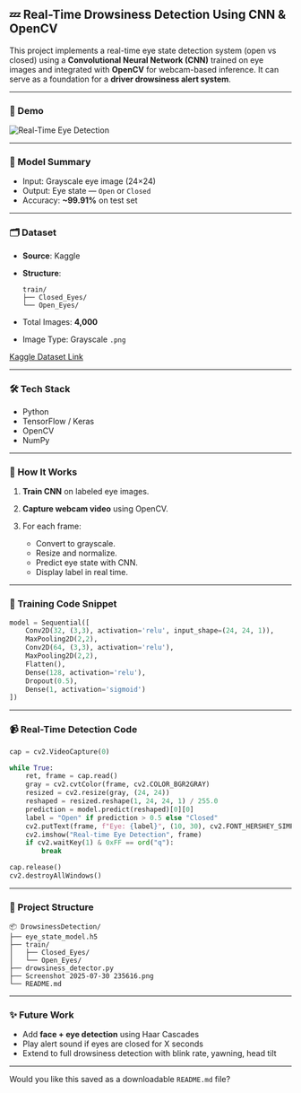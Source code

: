 

## 💤 Real-Time Drowsiness Detection Using CNN & OpenCV

This project implements a real-time eye state detection system (open vs closed) using a **Convolutional Neural Network (CNN)** trained on eye images and integrated with **OpenCV** for webcam-based inference. It can serve as a foundation for a **driver drowsiness alert system**.

---

### 📸 Demo

![Real-Time Eye Detection](./Screenshot%202025-07-30%20235616.png)

---

### 🧠 Model Summary

* Input: Grayscale eye image (24×24)
* Output: Eye state — `Open` or `Closed`
* Accuracy: **\~99.91%** on test set

---

### 🗂️ Dataset

* **Source**: Kaggle
* **Structure**:

  ```
  train/
  ├── Closed_Eyes/
  └── Open_Eyes/
  ```
* Total Images: **4,000**
* Image Type: Grayscale `.png`

[Kaggle Dataset Link](https://www.kaggle.com/datasets/prasadvpatil/mrl-dataset)

---

### 🛠️ Tech Stack

* Python
* TensorFlow / Keras
* OpenCV
* NumPy

---

### 🚀 How It Works

1. **Train CNN** on labeled eye images.
2. **Capture webcam video** using OpenCV.
3. For each frame:

   * Convert to grayscale.
   * Resize and normalize.
   * Predict eye state with CNN.
   * Display label in real time.

---

### 🧪 Training Code Snippet

```python
model = Sequential([
    Conv2D(32, (3,3), activation='relu', input_shape=(24, 24, 1)),
    MaxPooling2D(2,2),
    Conv2D(64, (3,3), activation='relu'),
    MaxPooling2D(2,2),
    Flatten(),
    Dense(128, activation='relu'),
    Dropout(0.5),
    Dense(1, activation='sigmoid')
])
```

---

### 📹 Real-Time Detection Code

```python
cap = cv2.VideoCapture(0)

while True:
    ret, frame = cap.read()
    gray = cv2.cvtColor(frame, cv2.COLOR_BGR2GRAY)
    resized = cv2.resize(gray, (24, 24))
    reshaped = resized.reshape(1, 24, 24, 1) / 255.0
    prediction = model.predict(reshaped)[0][0]
    label = "Open" if prediction > 0.5 else "Closed"
    cv2.putText(frame, f"Eye: {label}", (10, 30), cv2.FONT_HERSHEY_SIMPLEX, 1, (0,255,0), 2)
    cv2.imshow("Real-time Eye Detection", frame)
    if cv2.waitKey(1) & 0xFF == ord("q"):
        break

cap.release()
cv2.destroyAllWindows()
```

---

### 📁 Project Structure

```
📦 DrowsinessDetection/
├── eye_state_model.h5
├── train/
│   ├── Closed_Eyes/
│   └── Open_Eyes/
├── drowsiness_detector.py
├── Screenshot 2025-07-30 235616.png
└── README.md
```

---

### ✨ Future Work

* Add **face + eye detection** using Haar Cascades
* Play alert sound if eyes are closed for X seconds
* Extend to full drowsiness detection with blink rate, yawning, head tilt

---

Would you like this saved as a downloadable `README.md` file?
